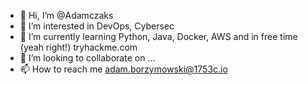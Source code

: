 - 👋 Hi, I’m @Adamczaks
- 👀 I’m interested in DevOps, Cybersec
- 🌱 I’m currently learning Python, Java, Docker, AWS and in free time (yeah right!) tryhackme.com
- 💞️ I’m looking to collaborate on ...
- 📫 How to reach me adam.borzymowski@1753c.io

<!---
Adamczaks/Adamczaks is a ✨ special ✨ repository because its `README.md` (this file) appears on your GitHub profile.
You can click the Preview link to take a look at your changes.
--->
